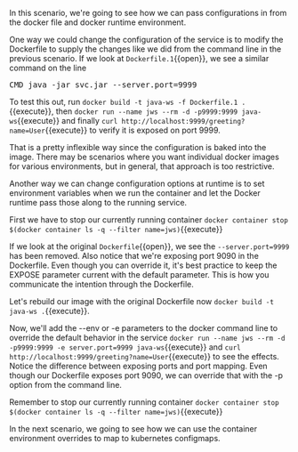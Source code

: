 In this scenario, we're going to see how we can pass configurations in from the docker file and docker runtime environment.

One way we could change the configuration of the service is to modify the Dockerfile to supply the changes like we did from the command line in the previous scenario.  If we look at `Dockerfile.1`{{open}}, we see a similar command on the line
<pre>
CMD java -jar svc.jar --server.port=9999
</pre>

To test this out, run `docker build -t java-ws -f Dockerfile.1 .`{{execute}}, then `docker run --name jws --rm -d -p9999:9999 java-ws`{{execute}} and finally `curl http://localhost:9999/greeting?name=User`{{execute}} to verify it is exposed on port 9999.

That is a pretty inflexible way since the configuration is baked into the image.  There may be scenarios where you want individual docker images for various environments, but in general, that approach is too restrictive.

Another way we can change configuration options at runtime is to set environment variables when we run the container and let the Docker runtime pass those along to the running service. 

First we have to stop our currently running container `docker container stop $(docker container ls -q --filter name=jws)`{{execute}}

If we look at the original `Dockerfile`{{open}}, we see the `--server.port=9999` has been removed.  Also notice that we're exposing port 9090 in the Dockerfile.  Even though you can override it, it's best practice to keep the EXPOSE parameter current with the default parameter.  This is how you communicate the intention through the Dockerfile.

Let's rebuild our image with the original Dockerfile now `docker build -t java-ws .`{{execute}}.

Now, we'll add the --env or -e parameters to the docker command line to override the default behavior in the service `docker run --name jws --rm -d -p9999:9999 -e server.port=9999 java-ws`{{execute}} and  `curl http://localhost:9999/greeting?name=User`{{execute}} to see the effects.  Notice the difference between exposing ports and port mapping.  Even though our Dockerfile exposes port 9090, we can override that with the -p option from the command line.

Remember to stop our currently running container `docker container stop $(docker container ls -q --filter name=jws)`{{execute}}

In the next scenario, we going to see how we can use the container environment overrides to map to kubernetes configmaps.


